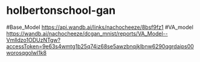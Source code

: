 # holbertonschool-gan

#Base_Model
https://api.wandb.ai/links/nachocheeze/8bsf9fz1
#VA_model
https://wandb.ai/nachocheeze/dcgan_mnist/reports/VA_Model--Vmlldzo1ODUzNTgw?accessToken=9e63s4wmtg1b25q74iz68se5awzbnqjklbnw6290qgrdaips00worosqgolwl1k8

